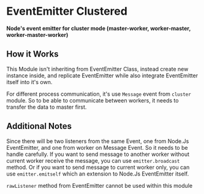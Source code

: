 # EventEmitter Clustered
**Node's event emitter for cluster mode (master-worker, worker-master, worker-master-worker)**

## How it Works

This Module isn't inheriting from EventEmitter Class, instead create new instance inside, and replicate EventEmitter while also integrate EventEmitter itself into it's own.

For different process communication, it's use `Message` event from `cluster` module. So to be able to communicate between workers, it needs to transfer the data to master first.

## Additional Notes

Since there will be two listeners from the same Event, one from Node.Js EventEmitter, and one from worker on Message Event. So it needs to be handle carefully. If you want to send message to another worker without current worker receive the message, you can use `emitter.broadcast` method. Or if you want to send message to current worker only, you can use `emitter.emitself` which an extension to Node.Js EventEmitter itself.

`rawListener` method from EventEmitter cannot be used within this module